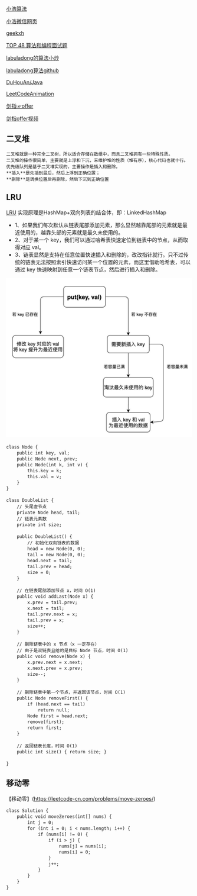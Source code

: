 
[小浩算法](https://www.geekxh.com/)

[小浩微信网页](https://mp.weixin.qq.com/s/3eJNKDTZ5y5icMnfv9Is_w)

[geekxh](https://github.com/geekxh/hello-algorithm)

[TOP 48 算法和编程面试题](https://mp.weixin.qq.com/s/eKrdrW-KaF-am7MXpNQnXA)

[labuladong的算法小炒](https://labuladong.gitbook.io/algo/)

[labuladong算法github](https://github.com/labuladong/fucking-algorithm)

[DuHouAn/Java](https://github.com/DuHouAn/Java)

[LeetCodeAnimation](https://github.com/MisterBooo/LeetCodeAnimation)

[剑指☞offer](https://github.com/todorex/Coding-Interviews)

[剑指offer视频](https://github.com/ljz756245026/jianzhi-offer-code-videos)

## 二叉堆
```
二叉堆就是一种完全二叉树，所以适合存储在数组中，而且二叉堆拥有一些特殊性质。
二叉堆的操作很简单，主要就是上浮和下沉，来维护堆的性质（堆有序），核心代码也就十行。
优先级队列是基于二叉堆实现的，主要操作是插入和删除。
**插入**是先插到最后，然后上浮到正确位置；
**删除**是调换位置后再删除，然后下沉到正确位置
```
## LRU
[LRU](https://github.com/labuladong/fucking-algorithm/blob/master/%E9%AB%98%E9%A2%91%E9%9D%A2%E8%AF%95%E7%B3%BB%E5%88%97/LRU%E7%AE%97%E6%B3%95.md)
实现原理是HashMap+双向列表的结合体，即：LinkedHashMap
- 1、如果我们每次默认从链表尾部添加元素，那么显然越靠尾部的元素就是最近使用的，越靠头部的元素就是最久未使用的。
- 2、对于某一个 key，我们可以通过哈希表快速定位到链表中的节点，从而取得对应 val。
- 3、链表显然是支持在任意位置快速插入和删除的，改改指针就行。只不过传统的链表无法按照索引快速访问某一个位置的元素，而这里借助哈希表，可以通过 key 快速映射到任意一个链表节点，然后进行插入和删除。

![put操作流程](https://github.com/labuladong/fucking-algorithm/blob/master/pictures/LRU%E7%AE%97%E6%B3%95/put.jpg)

```
class Node {
    public int key, val;
    public Node next, prev;
    public Node(int k, int v) {
        this.key = k;
        this.val = v;
    }
}

class DoubleList {  
    // 头尾虚节点
    private Node head, tail;  
    // 链表元素数
    private int size;
    
    public DoubleList() {
        // 初始化双向链表的数据
        head = new Node(0, 0);
        tail = new Node(0, 0);
        head.next = tail;
        tail.prev = head;
        size = 0;
    }

    // 在链表尾部添加节点 x，时间 O(1)
    public void addLast(Node x) {
        x.prev = tail.prev;
        x.next = tail;
        tail.prev.next = x;
        tail.prev = x;
        size++;
    }

    // 删除链表中的 x 节点（x 一定存在）
    // 由于是双链表且给的是目标 Node 节点，时间 O(1)
    public void remove(Node x) {
        x.prev.next = x.next;
        x.next.prev = x.prev;
        size--;
    }
    
    // 删除链表中第一个节点，并返回该节点，时间 O(1)
    public Node removeFirst() {
        if (head.next == tail)
            return null;
        Node first = head.next;
        remove(first);
        return first;
    }

    // 返回链表长度，时间 O(1)
    public int size() { return size; }

}
```

## 移动零
【移动零】(https://leetcode-cn.com/problems/move-zeroes/)
```
class Solution {
    public void moveZeroes(int[] nums) {
        int j = 0;
        for (int i = 0; i < nums.length; i++) {
            if (nums[i] != 0) {
                if (i > j) {
                    nums[j] = nums[i];
                    nums[i] = 0;
                }
                j++;
            }
        }
    }
}
```
